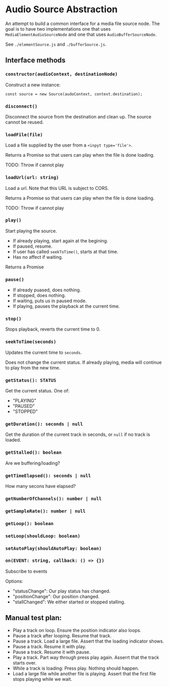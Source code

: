 # Audio Source Abstraction

An attempt to build a common interface for a media file source node. The goal is to have two implementations one that uses `MediaElementAudioSourceNode` and one that uses `AudioBufferSourceNode`.

See `./elementSource.js` and `./bufferSource.js`.

## Interface methods

### `constructor(audioContext, destinationNode)`

Construct a new instance:

    const source = new Source(audoContext, context.destination);

### `disconnect()`

Disconnect the source from the destination and clean up. The source cannot be reused.

### `loadFile(file)`

Load a file supplied by the user from a `<inpyt type='file'>`.

Returns a Promise so that users can play when the file is done loading.

TODO: Throw if cannot play

### `loadUrl(url: string)`

Load a url. Note that this URL is subject to CORS.

Returns a Promise so that users can play when the file is done loading.

TODO: Throw if cannot play

### `play()` 

Start playing the source.

* If already playing, start again at the begining.
* If paused, resume.
* If user has called `seekToTime()`, starts at that time.
* Has no affect if waiting.

Returns a Promise

### `pause()`

* If already puased, does nothing.
* If stopped, does nothing.
* If waiting, puts us in paused mode.
* If playing, pauses the playback at the current time.

### `stop()`

Stops playback, reverts the current time to 0.

### `seekToTime(seconds)`

Updates the current time to `seconds`.

Does not change the current status. If already playing, media will continue to play from the new time.

### `getStatus(): STATUS`

Get the current status. One of:

* "PLAYING"
* "PAUSED"
* "STOPPED"

### `getDuration(): seconds | null`

Get the duration of the current track in seconds, or `null` if no track is loaded.

### `getStalled(): boolean`

Are we buffering/loading?

### `getTimeElapsed(): seconds | null`

How many secons have elapsed?

### `getNumberOfChannels(): number | null`

### `getSampleRate(): number | null`

### `getLoop(): boolean`

### `setLoop(shouldLoop: boolean)`

### `setAutoPlay(shouldAutoPlay: boolean)`

### `on(EVENT: string, callback: () => {})`

Subscribe to events

Options:

* "statusChange": Our play status has changed.
* "positionChange": Our position changed.
* "stallChanged": We either started or stopped stalling.

## Manual test plan:

* Play a track on loop. Ensure the position indicator also loops.
* Pause a track after looping. Resume that track.
* Pause a track. Load a large file. Assert that the loading indicator shows.
* Pause a track. Resume it with play.
* Pause a track. Resume it with pause.
* Play a track. Part way through press play again. Asserrt that the track starts over.
* While a track is loading: Press play. Nothing should happen.
* Load a large file while another file is playing. Assert that the first file stops playing while we wait.